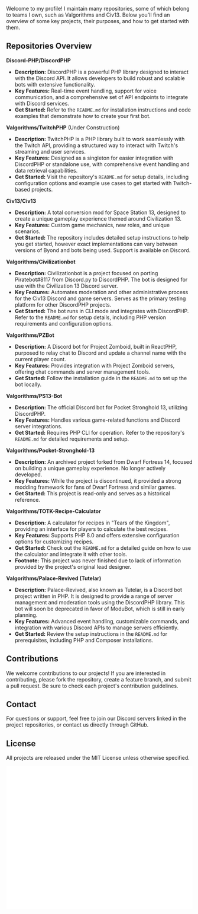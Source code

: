 Welcome to my profile! I maintain many repositories, some of which belong to teams I own, such as Valgorithms and Civ13. Below you'll find an overview of some key projects, their purposes, and how to get started with them.

## Repositories Overview

**Discord-PHP/DiscordPHP**
   - **Description:** DiscordPHP is a powerful PHP library designed to interact with the Discord API. It allows developers to build robust and scalable bots with extensive functionality.
   - **Key Features:** Real-time event handling, support for voice communication, and a comprehensive set of API endpoints to integrate with Discord services.
   - **Get Started:** Refer to the `README.md` for installation instructions and code examples that demonstrate how to create your first bot.

**Valgorithms/TwitchPHP** (Under Construction)
   - **Description:** TwitchPHP is a PHP library built to work seamlessly with the Twitch API, providing a structured way to interact with Twitch's streaming and user services.
   - **Key Features:** Designed as a singleton for easier integration with DiscordPHP or standalone use, with comprehensive event handling and data retrieval capabilities.
   - **Get Started:** Visit the repository's `README.md` for setup details, including configuration options and example use cases to get started with Twitch-based projects.

**Civ13/Civ13**
   - **Description:** A total conversion mod for Space Station 13, designed to create a unique gameplay experience themed around Civilization 13.
   - **Key Features:** Custom game mechanics, new roles, and unique scenarios.
   - **Get Started:** The repository includes detailed setup instructions to help you get started, however exact implementations can vary between versions of Byond and bots being used. Support is available on Discord.

**Valgorithms/Civilizationbot**
   - **Description:** Civilizationbot is a project focused on porting Piratebot#8117 from Discord.py to DiscordPHP. The bot is designed for use with the Civilization 13 Discord server.
   - **Key Features:** Automates moderation and other administrative process for the Civ13 Discord and game servers. Serves as the primary testing platform for other DiscordPHP projects.
   - **Get Started:** The bot runs in CLI mode and integrates with DiscordPHP. Refer to the `README.md` for setup details, including PHP version requirements and configuration options.

**Valgorithms/PZBot**
   - **Description:** A Discord bot for Project Zomboid, built in ReactPHP, purposed to relay chat to Discord and update a channel name with the current player count.
   - **Key Features:** Provides integration with Project Zomboid servers, offering chat commands and server management tools.
   - **Get Started:** Follow the installation guide in the `README.md` to set up the bot locally.

**Valgorithms/PS13-Bot**
   - **Description:** The official Discord bot for Pocket Stronghold 13, utilizing DiscordPHP.
   - **Key Features:** Handles various game-related functions and Discord server integrations.
   - **Get Started:** Requires PHP CLI for operation. Refer to the repository's `README.md` for detailed requirements and setup.

**Valgorithms/Pocket-Stronghold-13**
   - **Description:** An archived project forked from Dwarf Fortress 14, focused on building a unique gameplay experience. No longer actively developed.
   - **Key Features:** While the project is discontinued, it provided a strong modding framework for fans of Dwarf Fortress and similar games.
   - **Get Started:** This project is read-only and serves as a historical reference.

**Valgorithms/TOTK-Recipe-Calculator**
   - **Description:** A calculator for recipes in "Tears of the Kingdom", providing an interface for players to calculate the best recipes.
   - **Key Features:** Supports PHP 8.0 and offers extensive configuration options for customizing recipes.
   - **Get Started:** Check out the `README.md` for a detailed guide on how to use the calculator and integrate it with other tools.
   - **Footnote:** This project was never finished due to lack of information provided by the project's original lead designer.

**Valgorithms/Palace-Revived (Tutelar)**
   - **Description:** Palace-Revived, also known as Tutelar, is a Discord bot project written in PHP. It is designed to provide a range of server management and moderation tools using the DiscordPHP library. This bot will soon be deprecated in favor of ModuBot, which is still in early planning.
   - **Key Features:** Advanced event handling, customizable commands, and integration with various Discord APIs to manage servers efficiently.
   - **Get Started:** Review the setup instructions in the `README.md` for prerequisites, including PHP and Composer installations.

## Contributions
We welcome contributions to our projects! If you are interested in contributing, please fork the repository, create a feature branch, and submit a pull request. Be sure to check each project's contribution guidelines.

## Contact
For questions or support, feel free to join our Discord servers linked in the project repositories, or contact us directly through GitHub.

## License
All projects are released under the MIT License unless otherwise specified.

![Metrics](/github-metrics.svg)
